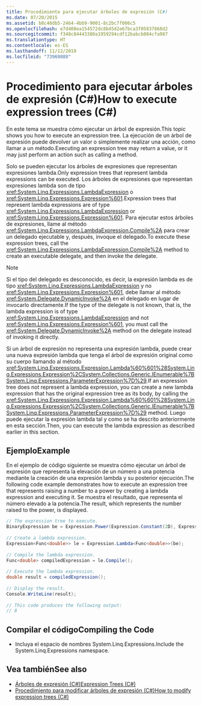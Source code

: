 ```yaml
---
title: Procedimiento para ejecutar árboles de expresión (C#)
ms.date: 07/20/2015
ms.assetid: b8c40db5-2464-4bb9-9001-8c2bc7f006c5
ms.openlocfilehash: e7d408ea154572dc8b45d2e67bca3f05837868d2
ms.sourcegitcommit: f348c84443380a1959294cdf12babcb804cfa987
ms.translationtype: HT
ms.contentlocale: es-ES
ms.lasthandoff: 11/12/2019
ms.locfileid: "73969888"
---
```

# <a name="how-to-execute-expression-trees-c"></a><span data-ttu-id="ebc29-102">Procedimiento para ejecutar árboles de expresión (C#)</span><span class="sxs-lookup"><span data-stu-id="ebc29-102">How to execute expression trees (C#)</span></span>
<span data-ttu-id="ebc29-103">En este tema se muestra cómo ejecutar un árbol de expresión.</span><span class="sxs-lookup"><span data-stu-id="ebc29-103">This topic shows you how to execute an expression tree.</span></span> <span data-ttu-id="ebc29-104">La ejecución de un árbol de expresión puede devolver un valor o simplemente realizar una acción, como llamar a un método.</span><span class="sxs-lookup"><span data-stu-id="ebc29-104">Executing an expression tree may return a value, or it may just perform an action such as calling a method.</span></span>  
  
 <span data-ttu-id="ebc29-105">Solo se pueden ejecutar los árboles de expresiones que representan expresiones lambda.</span><span class="sxs-lookup"><span data-stu-id="ebc29-105">Only expression trees that represent lambda expressions can be executed.</span></span> <span data-ttu-id="ebc29-106">Los árboles de expresiones que representan expresiones lambda son de tipo <xref:System.Linq.Expressions.LambdaExpression> o <xref:System.Linq.Expressions.Expression%601>.</span><span class="sxs-lookup"><span data-stu-id="ebc29-106">Expression trees that represent lambda expressions are of type <xref:System.Linq.Expressions.LambdaExpression> or <xref:System.Linq.Expressions.Expression%601>.</span></span> <span data-ttu-id="ebc29-107">Para ejecutar estos árboles de expresiones, llame al método <xref:System.Linq.Expressions.LambdaExpression.Compile%2A> para crear un delegado ejecutable y, después, invoque el delegado.</span><span class="sxs-lookup"><span data-stu-id="ebc29-107">To execute these expression trees, call the <xref:System.Linq.Expressions.LambdaExpression.Compile%2A> method to create an executable delegate, and then invoke the delegate.</span></span>  
  
> [!NOTE]
> <span data-ttu-id="ebc29-108">Si el tipo del delegado es desconocido, es decir, la expresión lambda es de tipo <xref:System.Linq.Expressions.LambdaExpression> y no <xref:System.Linq.Expressions.Expression%601>, debe llamar al método <xref:System.Delegate.DynamicInvoke%2A> en el delegado en lugar de invocarlo directamente.</span><span class="sxs-lookup"><span data-stu-id="ebc29-108">If the type of the delegate is not known, that is, the lambda expression is of type <xref:System.Linq.Expressions.LambdaExpression> and not <xref:System.Linq.Expressions.Expression%601>, you must call the <xref:System.Delegate.DynamicInvoke%2A> method on the delegate instead of invoking it directly.</span></span>  
  
 <span data-ttu-id="ebc29-109">Si un árbol de expresión no representa una expresión lambda, puede crear una nueva expresión lambda que tenga el árbol de expresión original como su cuerpo llamando al método <xref:System.Linq.Expressions.Expression.Lambda%60%601%28System.Linq.Expressions.Expression%2CSystem.Collections.Generic.IEnumerable%7BSystem.Linq.Expressions.ParameterExpression%7D%29>.</span><span class="sxs-lookup"><span data-stu-id="ebc29-109">If an expression tree does not represent a lambda expression, you can create a new lambda expression that has the original expression tree as its body, by calling the <xref:System.Linq.Expressions.Expression.Lambda%60%601%28System.Linq.Expressions.Expression%2CSystem.Collections.Generic.IEnumerable%7BSystem.Linq.Expressions.ParameterExpression%7D%29> method.</span></span> <span data-ttu-id="ebc29-110">Luego puede ejecutar la expresión lambda tal y como se ha descrito anteriormente en esta sección.</span><span class="sxs-lookup"><span data-stu-id="ebc29-110">Then, you can execute the lambda expression as described earlier in this section.</span></span>  
  
## <a name="example"></a><span data-ttu-id="ebc29-111">Ejemplo</span><span class="sxs-lookup"><span data-stu-id="ebc29-111">Example</span></span>  
 <span data-ttu-id="ebc29-112">En el ejemplo de código siguiente se muestra cómo ejecutar un árbol de expresión que representa la elevación de un número a una potencia mediante la creación de una expresión lambda y su posterior ejecución.</span><span class="sxs-lookup"><span data-stu-id="ebc29-112">The following code example demonstrates how to execute an expression tree that represents raising a number to a power by creating a lambda expression and executing it.</span></span> <span data-ttu-id="ebc29-113">Se muestra el resultado, que representa el número elevado a la potencia.</span><span class="sxs-lookup"><span data-stu-id="ebc29-113">The result, which represents the number raised to the power, is displayed.</span></span>  
  
```csharp  
// The expression tree to execute.  
BinaryExpression be = Expression.Power(Expression.Constant(2D), Expression.Constant(3D));  
  
// Create a lambda expression.  
Expression<Func<double>> le = Expression.Lambda<Func<double>>(be);  
  
// Compile the lambda expression.  
Func<double> compiledExpression = le.Compile();  
  
// Execute the lambda expression.  
double result = compiledExpression();  
  
// Display the result.  
Console.WriteLine(result);  
  
// This code produces the following output:  
// 8  
```  
  
## <a name="compiling-the-code"></a><span data-ttu-id="ebc29-114">Compilar el código</span><span class="sxs-lookup"><span data-stu-id="ebc29-114">Compiling the Code</span></span>  
  
- <span data-ttu-id="ebc29-115">Incluya el espacio de nombres System.Linq.Expressions.</span><span class="sxs-lookup"><span data-stu-id="ebc29-115">Include the System.Linq.Expressions namespace.</span></span>  
  
## <a name="see-also"></a><span data-ttu-id="ebc29-116">Vea también</span><span class="sxs-lookup"><span data-stu-id="ebc29-116">See also</span></span>

- [<span data-ttu-id="ebc29-117">Árboles de expresión (C#)</span><span class="sxs-lookup"><span data-stu-id="ebc29-117">Expression Trees (C#)</span></span>](./index.md)
- [<span data-ttu-id="ebc29-118">Procedimiento para modificar árboles de expresión (C#)</span><span class="sxs-lookup"><span data-stu-id="ebc29-118">How to modify expression trees (C#)</span></span>](./how-to-modify-expression-trees.md)
